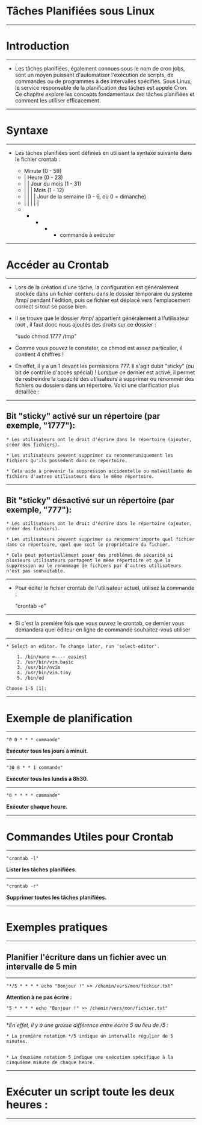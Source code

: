 # **Tâches Planifiées sous Linux**
---


# **Introduction**
---


* Les tâches planifiées, également connues sous le nom de cron jobs, sont un moyen puissant d'automatiser l'exécution de scripts, de commandes ou de programmes à des intervalles spécifiés. Sous Linux, le service responsable de la planification des tâches est appelé Cron. Ce chapitre explore les concepts fondamentaux des tâches planifiées et comment les utiliser efficacement.
---


# **Syntaxe**
---


* Les tâches planifiées sont définies en utilisant la syntaxe suivante dans le fichier crontab :


    * Minute (0 - 59)
    * | Heure (0 - 23)
    * | | Jour du mois (1 - 31)
    * | | | Mois (1 - 12)
    * | | | | Jour de la semaine (0 - 6, où 0 = dimanche)
    * | | | | |
    * * * * * commande à exécuter
---


# **Accéder au Crontab**
---


- Lors de la création d'une tâche, la configuration est généralement stockée dans un fichier contenu dans le dossier temporaire du systeme /tmp/ pendant l'édition, puis ce fichier est déplacé vers l'emplacement correct si tout se passe bien.


- Il se trouve que le dossier /tmp/ appartient généralement à l'utilisateur root , il faut donc nous ajoutés des droits sur ce dossier :


    "sudo chmod 1777 /tmp"


- Comme vous pouvez le constater, ce chmod est assez particulier, il contient 4 chiffres !


- En effet, il y a un 1 devant les permissions 777. Il s'agit dubit "sticky" (ou bit de contrôle d'accès spécial) ! Lorsque ce dernier est activé, il permet de restreindre la capacité des utilisateurs à supprimer ou renommer des fichiers ou dossiers dans un répertoire. Voici une clarification plus détaillée :
---


## **Bit "sticky" activé sur un répertoire (par exemple, "1777"):**


    * Les utilisateurs ont le droit d'écrire dans le répertoire (ajouter, créer des fichiers).

    * Les utilisateurs peuvent supprimer ou renommeruniquement les fichiers qu'ils possèdent dans ce répertoire.

    * Cela aide à prévenir la suppression accidentelle ou malveillante de fichiers d'autres utilisateurs dans le même répertoire.
---


## **Bit "sticky" désactivé sur un répertoire (par exemple, "777"):**


    * Les utilisateurs ont le droit d'écrire dans le répertoire (ajouter, créer des fichiers).

    * Les utilisateurs peuvent supprimer ou renommern'importe quel fichier dans ce répertoire, quel que soit le propriétaire du fichier.

    * Cela peut potentiellement poser des problèmes de sécurité si plusieurs utilisateurs partagent le même répertoire et que la suppression ou le renommage de fichiers par d'autres utilisateurs n'est pas souhaitable.
---


- Pour éditer le fichier crontab de l'utilisateur actuel, utilisez la commande :


    "crontab -e"
---


- Si c'est la premiére fois que vous ouvrez le crontab, ce dernier vous demandera quel éditeur en ligne de commande souhaitez-vous utiliser 
---


    * Select an editor. To change later, run 'select-editor'.

        1. /bin/nano <---- easiest
        2. /usr/bin/vim.basic
        3. /usr/bin/nvim
        4. /usr/bin/vim.tiny
        5. /bin/ed

    Choose 1-5 [1]:
---


# **Exemple de planification**
---


    "0 0 * * * commande"


**Exécuter tous les jours à minuit.**

---

    "30 8 * * 1 commande"


**Exécuter tous les lundis à 8h30.**

---


    "0 * * * * commande"


**Exécuter chaque heure.**

---


# **Commandes Utiles pour Crontab**
---


    "crontab -l"


**Lister les tâches planifiées.**

---


    "crontab -r"


**Supprimer toutes les tâches planifiées.**

---


# **Exemples pratiques**
---


## **Planifier l'écriture dans un fichier avec un intervalle de 5 min**
---


    "*/5 * * * * echo "Bonjour !" >> /chemin/vers/mon/fichier.txt"


**Attention à ne pas écrire :**


    "5 * * * * echo "Bonjour !" >> /chemin/vers/mon/fichier.txt"
---


**En effet, il y à une grosse différence entre écrire 5 au lieu de */5 :**


    * La première notation */5 indique un intervalle régulier de 5 minutes.


    * La deuxième notation 5 indique une exécution spécifique à la cinquième minute de chaque heure.
---


# **Exécuter un script toute les deux heures :**
---